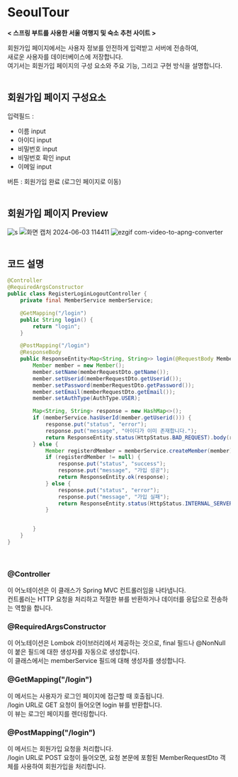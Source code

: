 # SeoulTour
**< 스프링 부트를 사용한 서울 여행지 및 숙소 추천 사이트 >** <br>

회원가입 페이지에서는 사용자 정보를 안전하게 입력받고 서버에 전송하여, <br>
새로운 사용자를 데이터베이스에 저장합니다. <br>
여기서는 회원가입 페이지의 구성 요소와 주요 기능, 그리고 구현 방식을 설명합니다. <br>
<br>

## 회원가입 페이지 구성요소
입력필드 : 
- 이름 input
- 아이디 input
- 비밀번호 input
- 비밀번호 확인 input
- 이메일 input

버튼 : 회원가입 완료 (로그인 페이지로 이동)
<br><br>

## 회원가입 페이지 Preview
![s](https://github.com/Johyeonna/SeoulTour/assets/163944887/4af09e3e-3165-46b3-9ba1-62017b9b225d)
![화면 캡처 2024-06-03 114411](https://github.com/Johyeonna/SeoulTour/assets/163944887/2083e750-f1e9-4b3b-b260-ae241ab18142)
![ezgif com-video-to-apng-converter](https://github.com/Johyeonna/SeoulTour/assets/163944887/8ab8368c-9d72-470e-b214-f4134c0ca74f)
<br><br>

## 코드 설명
```java
@Controller
@RequiredArgsConstructor
public class RegisterLoginLogoutController {
    private final MemberService memberService;

    @GetMapping("/login")
    public String login() {
        return "login";
    }

    @PostMapping("/login")
    @ResponseBody
    public ResponseEntity<Map<String, String>> login(@RequestBody MemberRequestDto memberRequestDto) {
        Member member = new Member();
        member.setName(memberRequestDto.getName());
        member.setUserid(memberRequestDto.getUserid());
        member.setPassword(memberRequestDto.getPassword());
        member.setEmail(memberRequestDto.getEmail());
        member.setAuthType(AuthType.USER);

        Map<String, String> response = new HashMap<>();
        if (memberService.hasUserId(member.getUserid())) {
            response.put("status", "error");
            response.put("message", "아이디가 이미 존재합니다.");
            return ResponseEntity.status(HttpStatus.BAD_REQUEST).body(response);
        } else {
            Member registerdMember = memberService.createMember(member);
            if (registerdMember != null) {
                response.put("status", "success");
                response.put("message", "가입 성공");
                return ResponseEntity.ok(response);
            } else {
                response.put("status", "error");
                response.put("message", "가입 실패");
                return ResponseEntity.status(HttpStatus.INTERNAL_SERVER_ERROR).body(response);
            }


        }
    }
}
```

<br>

### @Controller
이 어노테이션은 이 클래스가 Spring MVC 컨트롤러임을 나타냅니다. <br>
컨트롤러는 HTTP 요청을 처리하고 적절한 뷰를 반환하거나 데이터를 응답으로 전송하는 역할을 합니다. <br>

### @RequiredArgsConstructor
이 어노테이션은 Lombok 라이브러리에서 제공하는 것으로, final 필드나 @NonNull이 붙은 필드에 대한 생성자를 자동으로 생성합니다. <br>
이 클래스에서는 memberService 필드에 대해 생성자를 생성합니다. <br>

### @GetMapping("/login")
이 메서드는 사용자가 로그인 페이지에 접근할 때 호출됩니다. <br>
/login URL로 GET 요청이 들어오면 login 뷰를 반환합니다. <br>
이 뷰는 로그인 페이지를 렌더링합니다. <br>

### @PostMapping("/login")
이 메서드는 회원가입 요청을 처리합니다. <br>
/login URL로 POST 요청이 들어오면, 요청 본문에 포함된 MemberRequestDto 객체를 사용하여 회원가입을 처리합니다. <br>


